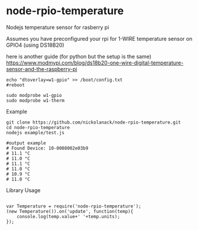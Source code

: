 # node-rpio-temperature
Nodejs temperature sensor for rasberry pi

Assumes you have preconfigured your rpi for 1-WIRE temperature sensor on GPIO4 (using DS18B20)

here is another guide (for python but the setup is the same)
https://www.modmypi.com/blog/ds18b20-one-wire-digital-temperature-sensor-and-the-raspberry-pi

```
echo "dtoverlay=w1-gpio" >> /boot/config.txt 
#reboot

sudo modprobe w1-gpio
sudo modprobe w1-therm
```
Example
```
git clone https://github.com/nickolanack/node-rpio-temperature.git
cd node-rpio-temperature
nodejs example/test.js 

#output example
# Found Device: 10-0008002e03b9
# 11.1 °C
# 11.0 °C
# 11.1 °C
# 11.0 °C
# 10.9 °C
# 11.0 °C

```

Library Usage
```

var Temperature = require('node-rpio-temperature');
(new Temperature()).on('update', function(temp){
	console.log(temp.value+' '+temp.units);
});

```
